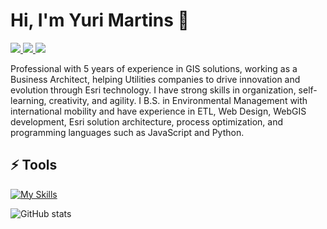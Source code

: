 <h1>Hi, I'm Yuri Martins 👋 </h1>
<p align="left">
  <a href="mailto:ytmartins@pm.me">
    <img src="https://img.shields.io/badge/-ytmartins@pm.me-6633cc?style=flat-square&logo=gmail&logoColor=white&link=mailto:yuritomazmartins@hotmail.com" />
  </a>
  <a href="https://www.linkedin.com/in/ytmartins/">
    <img src="https://img.shields.io/badge/-Yuri%20Martins-6633cc?style=flat-square&logo=Linkedin&logoColor=white&link=https://www.linkedin.com/in/ytmartins/" />
  </a>
  <a href="https://github.com/ytmartins/?tab=follow">
    <img src="https://img.shields.io/github/followers/ytmartins?label=Follow&style=social" />
  </a>
</p>

Professional with 5 years of experience in GIS solutions, working as a Business Architect, helping Utilities companies to drive innovation and evolution through Esri technology. I have strong skills in organization, self-learning, creativity, and agility. I B.S. in Environmental Management with international mobility and have experience in ETL, Web Design, WebGIS development, Esri solution architecture, process optimization, and programming languages such as JavaScript and Python.

<h2 align="left">⚡ Tools</h2>

[![My Skills](https://skillicons.dev/icons?i=figma,git,github,vscode,html,css,js,py,&perline=10)](https://skillicons.dev)

![GitHub stats](https://github-readme-stats.vercel.app/api?username=ytmartins&&show_icons=true&title_color=ffffff&icon_color=e74c3c&text_color=daf7dc&bg_color=151515)


